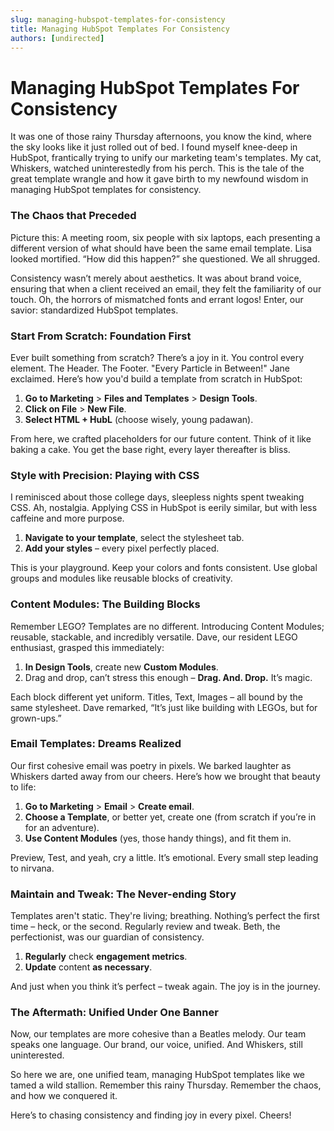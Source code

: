 ```yaml
---
slug: managing-hubspot-templates-for-consistency
title: Managing HubSpot Templates For Consistency
authors: [undirected]
---
```


# Managing HubSpot Templates For Consistency

It was one of those rainy Thursday afternoons, you know the kind, where the sky looks like it just rolled out of bed. I found myself knee-deep in HubSpot, frantically trying to unify our marketing team's templates. My cat, Whiskers, watched uninterestedly from his perch. This is the tale of the great template wrangle and how it gave birth to my newfound wisdom in managing HubSpot templates for consistency.

### The Chaos that Preceded

Picture this: A meeting room, six people with six laptops, each presenting a different version of what should have been the same email template. Lisa looked mortified. “How did this happen?” she questioned. We all shrugged.

Consistency wasn’t merely about aesthetics. It was about brand voice, ensuring that when a client received an email, they felt the familiarity of our touch. Oh, the horrors of mismatched fonts and errant logos! Enter, our savior: standardized HubSpot templates.

### Start From Scratch: Foundation First

Ever built something from scratch? There’s a joy in it. You control every element. The Header. The Footer. "Every Particle in Between!" Jane exclaimed. Here’s how you'd build a template from scratch in HubSpot:

1. **Go to Marketing** > **Files and Templates** > **Design Tools**.
2. **Click on File** > **New File**.
3. **Select HTML + HubL** (choose wisely, young padawan).

From here, we crafted placeholders for our future content. Think of it like baking a cake. You get the base right, every layer thereafter is bliss.

### Style with Precision: Playing with CSS

I reminisced about those college days, sleepless nights spent tweaking CSS. Ah, nostalgia. Applying CSS in HubSpot is eerily similar, but with less caffeine and more purpose.

1. **Navigate to your template**, select the stylesheet tab.
2. **Add your styles** – every pixel perfectly placed.

This is your playground. Keep your colors and fonts consistent. Use global groups and modules like reusable blocks of creativity.

### Content Modules: The Building Blocks

Remember LEGO? Templates are no different. Introducing Content Modules; reusable, stackable, and incredibly versatile. Dave, our resident LEGO enthusiast, grasped this immediately:

1. **In Design Tools**, create new **Custom Modules**.
2. Drag and drop, can’t stress this enough – **Drag. And. Drop.** It’s magic.

Each block different yet uniform. Titles, Text, Images – all bound by the same stylesheet. Dave remarked, “It’s just like building with LEGOs, but for grown-ups.”

### Email Templates: Dreams Realized

Our first cohesive email was poetry in pixels. We barked laughter as Whiskers darted away from our cheers. Here’s how we brought that beauty to life:

1. **Go to Marketing** > **Email** > **Create email**.
2. **Choose a Template**, or better yet, create one (from scratch if you’re in for an adventure).
3. **Use Content Modules** (yes, those handy things), and fit them in.

Preview, Test, and yeah, cry a little. It’s emotional. Every small step leading to nirvana.

### Maintain and Tweak: The Never-ending Story

Templates aren't static. They're living; breathing. Nothing’s perfect the first time – heck, or the second. Regularly review and tweak. Beth, the perfectionist, was our guardian of consistency.

1. **Regularly** check **engagement metrics**.
2. **Update** content **as necessary**.

And just when you think it’s perfect – tweak again. The joy is in the journey.

### The Aftermath: Unified Under One Banner

Now, our templates are more cohesive than a Beatles melody. Our team speaks one language. Our brand, our voice, unified. And Whiskers, still uninterested. 

So here we are, one unified team, managing HubSpot templates like we tamed a wild stallion. Remember this rainy Thursday. Remember the chaos, and how we conquered it.

Here’s to chasing consistency and finding joy in every pixel. Cheers!